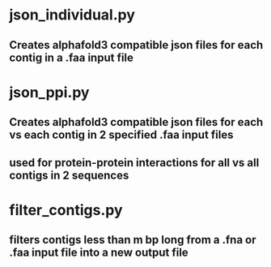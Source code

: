 # json_individual.py
## Creates alphafold3 compatible json files for each contig in a .faa input file

# json_ppi.py
## Creates alphafold3 compatible json files for each vs each contig in 2 specified .faa input files
## used for protein-protein interactions for all vs all contigs in 2 sequences

# filter_contigs.py
## filters contigs less than m bp long from a .fna or .faa input file into a new output file
